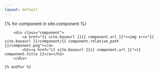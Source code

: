 ```yaml
---
layout: default
---
```


<div class="docs-section">
	{% for component in site.component %}

		<div class="component">
			<a href="{{ site.baseurl }}{{ component.url }}"><img src="{{ site.baseurl }}/component/{{ component.relative_path }}/component.png"></a>
	    	<h2><a href="{{ site.baseurl }}{{ component.url }}">{{ component.title }}</a></h2>
	    </div>

	{% endfor %}
</div>
